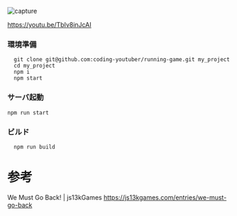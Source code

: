 ![capture](https://user-images.githubusercontent.com/58985013/89532748-3dca0880-d82d-11ea-9ea5-67305a41bf9b.jpg)

https://youtu.be/TbIv8inJcAI

### 環境準備

```
  git clone git@github.com:coding-youtuber/running-game.git my_project
  cd my_project
  npm i
  npm start
```

### サーバ起動

```
npm run start
```

### ビルド

```
  npm run build
```

# 参考

We Must Go Back! | js13kGames
https://js13kgames.com/entries/we-must-go-back
